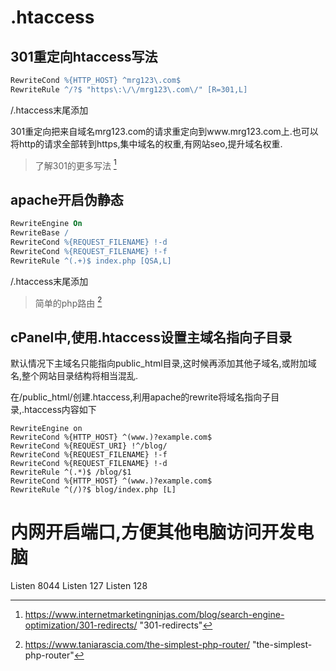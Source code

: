 # .htaccess


## 301重定向htaccess写法

```apache
RewriteCond %{HTTP_HOST} ^mrg123\.com$
RewriteRule ^/?$ "https\:\/\/mrg123\.com\/" [R=301,L]
```

/.htaccess末尾添加

301重定向把来自域名mrg123.com的请求重定向到www.mrg123.com上.也可以将http的请求全部转到https,集中域名的权重,有网站seo,提升域名权重.

> 了解301的更多写法 [^1]



## apache开启伪静态

```apache
RewriteEngine On
RewriteBase /
RewriteCond %{REQUEST_FILENAME} !-d
RewriteCond %{REQUEST_FILENAME} !-f
RewriteRule ^(.+)$ index.php [QSA,L]
```

/.htaccess末尾添加

> 简单的php路由 [^2]

## cPanel中,使用.htaccess设置主域名指向子目录

默认情况下主域名只能指向public_html目录,这时候再添加其他子域名,或附加域名,整个网站目录结构将相当混乱.

在/public_html/创建.htaccess,利用apache的rewrite将域名指向子目录,.htaccess内容如下

```
RewriteEngine on
RewriteCond %{HTTP_HOST} ^(www.)?example.com$
RewriteCond %{REQUEST_URI} !^/blog/
RewriteCond %{REQUEST_FILENAME} !-f
RewriteCond %{REQUEST_FILENAME} !-d
RewriteRule ^(.*)$ /blog/$1
RewriteCond %{HTTP_HOST} ^(www.)?example.com$
RewriteRule ^(/)?$ blog/index.php [L]
```


# 内网开启端口,方便其他电脑访问开发电脑
Listen 8044
Listen 127
Listen 128
<VirtualHost _default_:127>






[^1]: https://www.internetmarketingninjas.com/blog/search-engine-optimization/301-redirects/ "301-redirects"
[^2]: https://www.taniarascia.com/the-simplest-php-router/ "the-simplest-php-router"